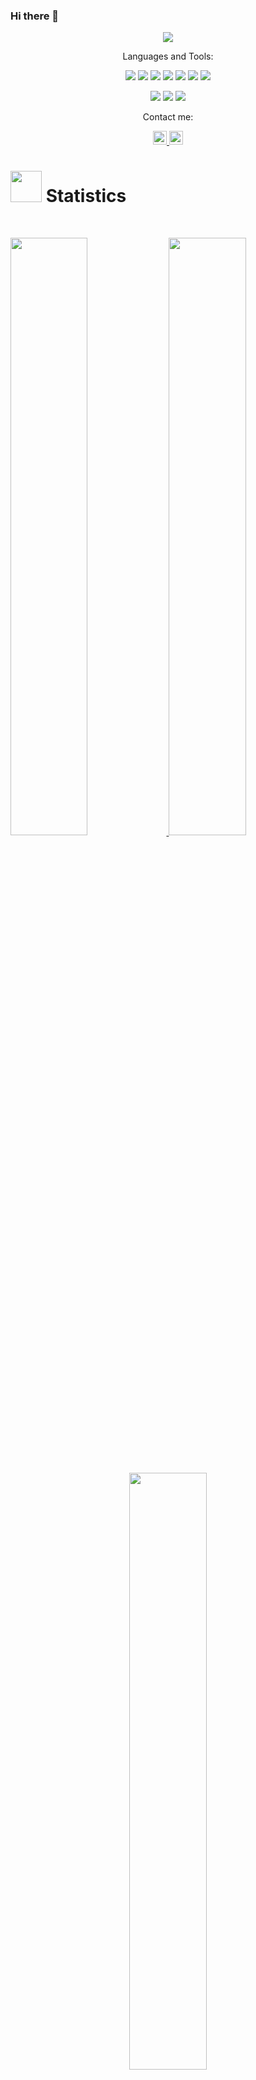 ### Hi there 👋

<!--
**dseydahmetova/dseydahmetova** is a ✨ _special_ ✨ repository because its `README.md` (this file) appears on your GitHub profile.

Here are some ideas to get you started:

- 🔭 I’m currently working on ...
- 🌱 I’m currently learning ...
- 👯 I’m looking to collaborate on ...
- 🤔 I’m looking for help with ...
- 💬 Ask me about ...
- 📫 How to reach me: ...
- 😄 Pronouns: ...
- ⚡ Fun fact: ...
-->
<p align="center">
  <a href="https://github.com/DenverCoder1/readme-typing-svg"><img src="https://readme-typing-svg.herokuapp.com?lines=Hi,+I'm+Dana.;I+love+coding.;I+love+learning.;I+love+spreading+knowledge.;&center=true&width=500&height=50"></a>
</p>


<p align="center">Languages and Tools:</p>

<p>
<div align="center">
  <img src="https://img.shields.io/badge/Java-red?style=for-the-badge&logo=java&logoColor=ffdd54">
  <img src="https://img.shields.io/badge/JavaScript-darkgreen.svg?style=for-the-badge&logo=javascript&logoColor=F7E017">
  <img src="https://img.shields.io/badge/HTML5-F26624.svg?style=for-the-badge&logo=html5&logoColor=white">
  <img src="https://img.shields.io/badge/CSS-2465F1.svg?style=for-the-badge&logo=CSS3&logoColor=white">
  <img src="https://img.shields.io/badge/React-468D99?style=for-the-badge&logo=react&logoColor=lightblue">
  <img src="https://img.shields.io/badge/Node Js-339933?style=for-the-badge&logo=nodedotjs&logoColor=white">
  <img src="https://img.shields.io/badge/sql-CA719C?style=for-the-badge&logo=mysql&logoColor=white">
</div>
</p>

<p>
<div align="center"> 
  <img src="https://img.shields.io/badge/GitHub-%23121011.svg?style=for-the-badge&logo=github&logoColor=white">
  <img src="https://img.shields.io/badge/Visual%20Studio%20Code-0078d7.svg?style=for-the-badge&logo=visual-studio-code&logoColor=white">
  <img src="https://img.shields.io/badge/Postman-FF6C37?style=for-the-badge&logo=postman&logoColor=white"> 
</div>
</p>


<p align="center">Contact me:</p>
<p>
<div align="center">
	<a href="https://discord.com/users/982658555125596261" rel="nofollow">
	 	<img alt="Torrin Leonard's Discord" width="22px" src="https://raw.githubusercontent.com/peterthehan/peterthehan/master/assets/discord.svg" style="max-width: 100%;">
	</a>
	<a href="linkedin.com/in/dana-seidakhmetova-b90842173" rel="nofollow">
  		<img alt="Torrin Leonard's LinkedIn" width="22px" src="https://raw.githubusercontent.com/peterthehan/peterthehan/master/assets/linkedin.svg" style="max-width: 100%;">
	</a>
</div>
</p>

# <img src="https://media4.giphy.com/media/MIGbtLZoVjbl0bYbAd/giphy.gif?cid=ecf05e472t2h0i8d7dcjaoau9iqtchhr899hxmpxzzgc7lyw&rid=giphy.gif" width="50"> Statistics

<br/>
<p align="left">
  <a href="http://torrinleonard.com/">
    <img width="49.5%" src="https://github-readme-stats.vercel.app/api?username=dseydahmetova&show_icons=true&include_all_commits=true&theme=gruvbox&hide_border=true">
    <img width="49.5%" src="https://github-readme-streak-stats.herokuapp.com/?user=dseydahmetova&theme=gruvbox&hide_border=true">		  
  </a>
</p>
<br>

<p align="center">
  <a href="http://torrinleonard.com/">
    <img width="49.5%" src="https://github-readme-stats.vercel.app/api/top-langs/?username=dseydahmetova&theme=gruvbox&bg_color=282828&hide_border=true&include_all_commits=true&count_private=true&layout=compact">
  </a>
</p>

<p align="center"><img src="https://profile-counter.glitch.me/{dseydahmetova}/count.svg"></p>


## <img src="https://user-images.githubusercontent.com/82110564/189553856-2e7f8f30-80b4-484f-bfaa-9e5eb10f24e5.gif" width="30">About Me

I am a self-motivated and highly reliable software engineering professional with a strong foundation in programming languages, database management, and problem-solving. With a degree in Information Systems, I have honed my technical skills and developed a passion for creating innovative solutions that drive global business success and enhance user experiences.

Driven by my passion for technology, I am committed to continuously improving and staying up-to-date with the latest industry trends and advancements. My fluency in English, Russian, and Kazakh allows me to connect with people from diverse backgrounds and contribute effectively in global settings.

Overall, I am an ambitious and dedicated professional, eager to apply my skills and knowledge to develop innovative software solutions that positively impact businesses and users worldwide.
